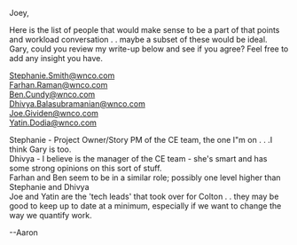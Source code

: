  
Joey, 

  

Here is the list of people that would make sense to be a part of that points and workload conversation . . maybe a subset of these would be ideal.  Gary, could you review my write-up below and see if you agree? Feel free to add any insight you have.

  
  
Stephanie.Smith@wnco.com  
Farhan.Raman@wnco.com  
Ben.Cundy@wnco.com  
Dhivya.Balasubramanian@wnco.com  
Joe.Gividen@wnco.com  
Yatin.Dodia@wnco.com  
  
Stephanie - Project Owner/Story PM of the CE team, the one I"m on . . .I think Gary is too.  
Dhivya - I believe is the manager of the CE team - she's smart and has some strong opinions on this sort of stuff.  
Farhan and Ben seem to be in a similar role; possibly one level higher than Stephanie and Dhivya  
Joe and Yatin are the 'tech leads' that took over for Colton . . they may be good to keep up to date at a minimum, especially if we want to change the way we quantify work.  
  
--Aaron